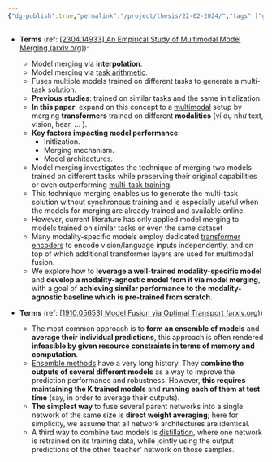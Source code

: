 ```yaml
---
{"dg-publish":true,"permalink":"/project/thesis/22-02-2024/","tags":["gardenEntry"]}
---
```



- **Terms** (ref: [[2304.14933] An Empirical Study of Multimodal Model Merging (arxiv.org)](https://arxiv.org/abs/2304.14933)):
	- Model merging via **interpolation**.
	- Model merging via [task arithmetic](https://arxiv.org/abs/2212.04089).
	- Fuses multiple models trained on different tasks to generate a multi-task solution.
	- **Previous studies**: trained on similar tasks and the same initialization.
	- **In this paper**: expand on this concept to a [multimodal](https://www.v7labs.com/blog/multimodal-deep-learning-guide) setup by merging **transformers** trained on different **modalities** (ví dụ như text, vision, hear, ... ).
	- **Key factors impacting model performance**:
		- Initlization.
		- Merging mechanism.
		- Model architectures.
	- Model merging investigates the technique of merging two models trained on different tasks while preserving their original capabilities or even outperforming [multi-task training](https://arxiv.org/pdf/2009.09796.pdf).
	- This technique merging enables us to generate the multi-task solution without synchronous training and is especially useful when the models for merging are already trained and available online.
	- However, current literature has only applied model merging to models trained on similar tasks or even the same dataset
	- Many modality-specific models employ dedicated [transformer encoders](https://machinelearningmastery.com/the-transformer-model/) to encode vision/language inputs independently, and on top of which additional transformer layers are used for multimodal fusion.
	- We explore how to **leverage a well-trained modality-specific model** and **develop a modality-agnostic model from it via model merging**, with a goal of **achieving similar performance to the modality-agnostic baseline which is pre-trained from scratch**.

- **Terms** (ref: [[1910.05653] Model Fusion via Optimal Transport (arxiv.org)](https://arxiv.org/abs/1910.05653))
	- The most common approach is to **form an ensemble of models** and **average their individual predictions**, this approach is often rendered **infeasible by given resource constraints in terms of memory and computation**.
	- [Ensemble methods](https://machinelearningmastery.com/tour-of-ensemble-learning-algorithms/) have a very long history. They c**ombine the outputs of several different models** as a way to improve the prediction performance and robustness. However, **this requires maintaining the K trained models** and **running each of them at test time** (say, in order to average their outputs). 
	- **The simplest way** to fuse several parent networks into a single network of the same size is **direct weight averaging**; here for simplicity, we assume that all network architectures are identical.
	- A third way to combine two models is [distillation](https://arxiv.org/pdf/2106.02834.pdf), where one network is retrained on its training data, while jointly using the output predictions of the other ‘teacher’ network on those samples.